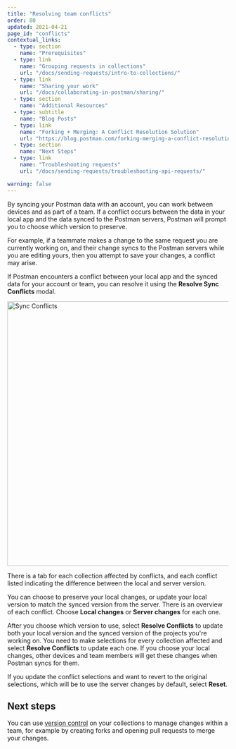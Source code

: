 ```yaml
---
title: "Resolving team conflicts"
order: 80
updated: 2021-04-21
page_id: "conflicts"
contextual_links:
  - type: section
    name: "Prerequisites"
  - type: link
    name: "Grouping requests in collections"
    url: "/docs/sending-requests/intro-to-collections/"
  - type: link
    name: "Sharing your work"
    url: "/docs/collaborating-in-postman/sharing/"
  - type: section
    name: "Additional Resources"
  - type: subtitle
    name: "Blog Posts"
  - type: link
    name: "Forking + Merging: A Conflict Resolution Solution"
    url: "https://blog.postman.com/forking-merging-a-conflict-resolution-solution/"
  - type: section
    name: "Next Steps"
  - type: link
    name: "Troubleshooting requests"
    url: "/docs/sending-requests/troubleshooting-api-requests/"

warning: false
---
```


By syncing your Postman data with an account, you can work between devices and as part of a team. If a conflict occurs between the data in your local app and the data synced to the Postman servers, Postman will prompt you to choose which version to preserve.

For example, if a teammate makes a change to the same request you are currently working on, and their change syncs to the Postman servers while you are editing yours, then you attempt to save your changes, a conflict may arise.

If Postman encounters a conflict between your local app and the synced data for your account or team, you can resolve it using the __Resolve Sync Conflicts__ modal.

<img alt="Sync Conflicts" src="https://assets.postman.com/postman-docs/sync-conflicts-v8.jpg" width="600px"/>

There is a tab for each collection affected by conflicts, and each conflict listed indicating the difference between the local and server version.

You can choose to preserve your local changes, or update your local version to match the synced version from the server. There is an overview of each conflict. Choose __Local changes__ or __Server changes__ for each one.

After you choose which version to use, select __Resolve Conflicts__ to update both your local version and the synced version of the projects you're working on. You need to make selections for every collection affected and select __Resolve Conflicts__ to update each one. If you choose your local changes, other devices and team members will get these changes when Postman syncs for them.

If you update the conflict selections and want to revert to the original selections, which will be to use the server changes by default, select __Reset__.

## Next steps

You can use [version control](/docs/collaborating-in-postman/version-control-for-collections/) on your collections to manage changes within a team, for example by creating forks and opening pull requests to merge your changes.
